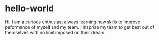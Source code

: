# hello-world
Hi, I am a curious enthusiast always learning new skills to improve peformance of myself and my team. I insprise my team to get best out of themselves with no limit imposed on their dream.

